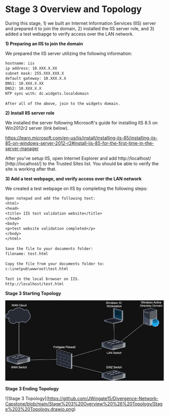 # Stage 3 Overview and Topology

During this stage, 1) we built an Internet Information Services (IIS) server and prepared it to join the domain, 2) installed the IIS server role, and 3) added a test webapge to verify access over the LAN network.

**1) Preparing an IIS to join the domain**

We prepared the IIS server utilizing the following information:

    hostname: iis
    ip address: 10.XXX.X.XX
    subnet mask: 255.XXX.XXX.X
    default gateway: 10.XXX.X.X
    DNS1: 10.XXX.X.XX
    DNS2: 10.XXX.X.X
    NTP sync with: dc.widgets.localdomain
    
    After all of the above, join to the widgets domain.

**2) Install IIS server role**

We installed the server following Microsoft's guide for installing IIS 8.5 on Win2012r2 server (link below). 

https://learn.microsoft.com/en-us/iis/install/installing-iis-85/installing-iis-85-on-windows-server-2012-r2#install-iis-85-for-the-first-time-in-the-server-manager


After you've setup IIS, open Internet Explorer and add http://localhost/ [http://localhost/] to the Trusted Sites list. You should be able to verify the site is working after that.

**3) Add a test webpage, and verify access over the LAN network**

We created a test webpage on IIS by completing the following steps:

    Open notepad and add the following text:
    <html>
    <head>
    <title> IIS test validation website</title>
    </head>
    <body>
    <p>test website validation completed</p>
    </body>
    </html>
    
    Save the file to your documents folder:
    filename: test.html
    
    Copy the file from your documents folder to:
    c:\inetpub\wwwroot\test.html
    
    Test in the local browser on IIS.
    http://localhost/test.html


**Stage 3 Starting Topology**

![Stage 2 Topology](https://github.com/JWingate15/Divergence-Network-Capstone/blob/main/Stage%202%20Overview%20%26%20Topology/Stage%202%20Topology.drawio.png)

**Stage 3 Ending Topology**

![Stage 3 Topology[(https://github.com/JWingate15/Divergence-Network-Capstone/blob/main/Stage%203%20Overview%20%26%20Topology/Stage%203%20Topology.drawio.png)



    

